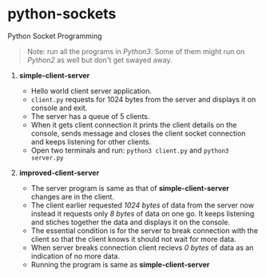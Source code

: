 # python-sockets
Python Socket Programming

> Note: run all the programs in *Python3*. Some of them might run on *Python2* as
    well but don't get swayed away.
1. **simple-client-server**
    + Hello world client server application.
    + `client.py` requests for 1024 bytes from the server and displays it on 
    console and exit.
    + The server has a queue of 5 clients.
    + When it gets client connection it prints the client details on the console,
    sends message and closes the client socket connection and keeps listening
    for other clients.
    + Open two terminals and run: `python3 client.py` and `python3 server.py`

2. **improved-client-server**
    + The server program is same as that of **simple-client-server** changes are
    in the client.
    + The client earlier requested *1024 bytes* of data from the server now
    instead it requests only *8 bytes* of data on one go. It keeps listening and
    stiches together the data and displays it on the console.
    + The essential condition is for the server to break connection with the 
    client so that the client knows it should not wait for more data.
    + When server breaks connection client recievs *0 bytes* of data as an 
    indication of no more data.
    + Running the program is same as **simple-client-server**
